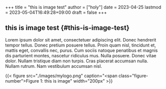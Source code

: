 +++
title = "this is image test"
author = ["holy"]
date = 2023-04-25
lastmod = 2023-05-04T16:49:28+09:00
draft = false
+++

## this is image test {#this-is-image-test}

Lorem ipsum dolor sit amet, consectetuer adipiscing elit.  Donec
hendrerit tempor tellus.  Donec pretium posuere tellus.  Proin quam
nisl, tincidunt et, mattis eget, convallis nec, purus.  Cum sociis
natoque penatibus et magnis dis parturient montes, nascetur ridiculus
mus.  Nulla posuere.  Donec vitae dolor.  Nullam tristique diam non
turpis.  Cras placerat accumsan nulla.  Nullam rutrum.  Nam vestibulum
accumsan nisl.

<a id="figure--this is image"></a>

{{< figure src="./images/mylogo.png" caption="<span class=\"figure-number\">Figure 1: </span>this is image" width="200px" >}}
